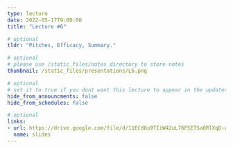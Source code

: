 ```yaml
---
type: lecture
date: 2022-05-17T9:00:00
title: "Lecture #6"

# optional
tldr: "Pitches, Efficacy, Summary."

# optional
# please use /static_files/notes directory to store notes
thumbnail: /static_files/presentations/L6.png

# optional
# set it to true if you dont want this lecture to appear in the updates section
hide_from_announcments: false
hide_from_schedules: false

# optional
links:
- url: https://drive.google.com/file/d/11ECd8u9TIiW42uL76FSETSaQRlXqD-wU/view?usp=sharing
  name: slides
---
```

<!-- Other additional contents using markdown
**Suggested Readings:**
- [Readings 1](https://google.com)
- [Readings 2](https://google.com) -->

